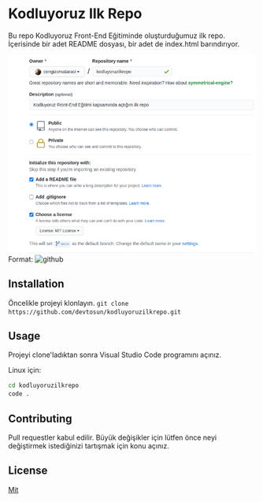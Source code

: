 # Kodluyoruz Ilk Repo
Bu repo Kodluyoruz Front-End Eğitiminde oluşturduğumuz ilk repo. İçerisinde bir adet README dosyası, bir adet de index.html barındırıyor.

![GitHub Proje](/img/github.png)
Format: ![github](url)

## Installation
Öncelikle projeyi klonlayın.
`git clone https://github.com/devtosun/kodluyoruzilkrepo.git`

## Usage
Projeyi clone'ladıktan sonra Visual Studio Code programını açınız.

Linux için:
```bash
cd kodluyoruzilkrepo
code . 
```

## Contributing
Pull requestler kabul edilir. Büyük değişikler için lütfen önce neyi değiştirmek istediğinizi tartışmak için konu açınız.

## License
[Mit](https://choosealicense.com/licenses/mit/)




